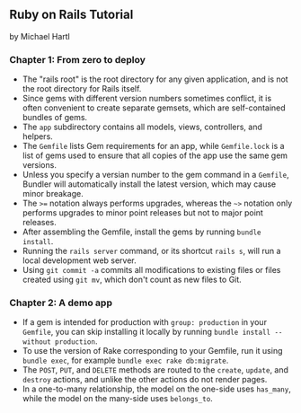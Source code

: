 ## Ruby on Rails Tutorial

by Michael Hartl

### Chapter 1: From zero to deploy
* The "rails root" is the root directory for any given application, and is not the root directory for Rails itself.
* Since gems with different version numbers sometimes conflict, it is often convenient to create separate gemsets, which are self-contained bundles of gems.
* The `app` subdirectory contains all models, views, controllers, and helpers.
* The `Gemfile` lists Gem requirements for an app, while `Gemfile.lock` is a list of gems used to ensure that all copies of the app use the same gem versions.
* Unless you specify a versian number to the gem command in a `Gemfile`, Bundler will automatically install the latest version, which may cause minor breakage.
* The `>=` notation always performs upgrades, whereas the `~>` notation only performs upgrades to minor point releases but not to major point releases.
* After assembling the Gemfile, install the gems by running `bundle install`.
* Running the `rails server` command, or its shortcut `rails s`, will run a local development web server.
* Using `git commit -a` commits all modifications to existing files or files created using `git mv`, which don't count as new files to Git.

### Chapter 2: A demo app
* If a gem is intended for production with `group: production` in your `Gemfile`, you can skip installing it locally by running `bundle install --without production`.
* To use the version of Rake corresponding to your Gemfile, run it using `bundle exec`, for example `bundle exec rake db:migrate`.
* The `POST`, `PUT`, and `DELETE` methods are routed to the `create`, `update`, and `destroy` actions, and unlike the other actions do not render pages.
* In a one-to-many relationship, the model on the one-side uses `has_many`, while the model on the many-side uses `belongs_to`.


